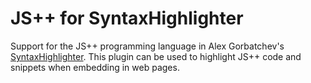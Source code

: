 # JS++ for SyntaxHighlighter

Support for the JS++ programming language in Alex Gorbatchev's [SyntaxHighlighter](http://alexgorbatchev.com/SyntaxHighlighter/). This plugin can be used to highlight JS++ code and snippets when embedding in web pages.